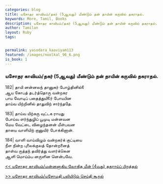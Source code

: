 ```yaml
---  
categories: blog  
title: யசோதர காவியம்/தகர் (5ஆவது) மீண்டும் தன் தாயின் கருவில் தகராதல்.
keywords: More, Tamil, Books  
description: யசோதர காவியம்/தகர் (5ஆவது) மீண்டும் தன் தாயின் கருவில் தகராதல்.
author: Tamilan  
layout: Ruby  
tags:     


permalink: yasodara_kaaviyam113  
featured: /images/noolkal_96_6.png  
is_book: 1
---  
```



### யசோதர காவியம்/தகர் (5ஆவது) மீண்டும் தன் தாயின் கருவில் தகராதல்.

182| தாயி னன்னலந் தானுகர் போழ்தினில்¢  
ஆய கோபத் தடர்த்தொரு வன்றகர  
பாய வோடிப் பதைத்துயி¢ர் போயபின  
தாய்வ யிற்றினில் தாதுவிற் சார்ந்ததே.

183| தாய்வ யிற்கரு வுட்டக ராயது  
போய்வ ளர்ந்துழிப் பூமுடி மன்னவன  
மேய வேட்டை விழைந்தனன் மீள்பவன  
தாயை வாளியிற் றானுயிர் போக்கினான்.

184| வாளி வாய்விழும் வன்றகர்க் குட்டியை  
நீள நின்ற புலைக்குலத் தோன்றனைத்  
தாள்வ ருத்தந் தவிர்த்து வளர்க்கென  
ஆளி மொய்ம்ப னருளின னென்பவே.

[<< யசோதர காவியம்/மன்னனாகிய லோகித மீன் (4வது) தகராய்ப் பிறத்தல்](yasodara_kaaviyam112)  
  
[>> யசோதர காவியம்/யசோமதி பலியிடும் செய்தி கூறல்](yasodara_kaaviyam114)


